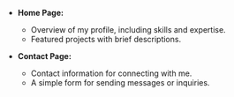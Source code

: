 - **Home Page:**
  - Overview of my profile, including skills and expertise.
  - Featured projects with brief descriptions.

- **Contact Page:**
  - Contact information for connecting with me.
  - A simple form for sending messages or inquiries.
